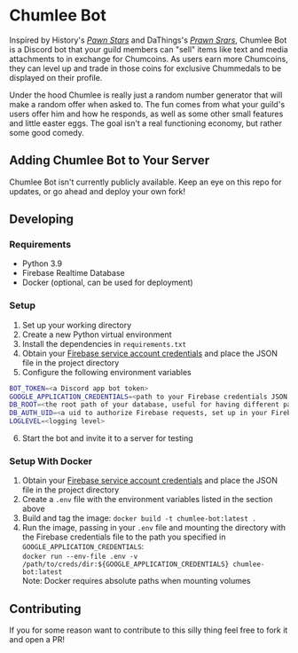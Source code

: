 # Chumlee Bot
Inspired by History's _[Pawn Stars](https://en.wikipedia.org/wiki/Pawn_Stars)_ and DaThings's 
_[Prawn Srars](https://www.youtube.com/watch?v=5mEJbX5pio8)_, Chumlee Bot is a Discord bot that your guild members
can "sell" items like text and media attachments to in exchange for Chumcoins. As users earn more Chumcoins, they
can level up and trade in those coins for exclusive Chummedals to be displayed on their profile.

Under the hood Chumlee is really just a random number generator that will make a random offer when asked to. The fun
comes from what your guild's users offer him and how he responds, as well as some other small features and little
easter eggs. The goal isn't a real functioning economy, but rather some good comedy.

## Adding Chumlee Bot to Your Server
Chumlee Bot isn't currently publicly available. Keep an eye on this repo for updates, or go ahead and deploy your own fork!

## Developing
### Requirements
- Python 3.9
- Firebase Realtime Database
- Docker (optional, can be used for deployment)

### Setup
1. Set up your working directory
2. Create a new Python virtual environment
3. Install the dependencies in `requirements.txt`
4. Obtain your [Firebase service account credentials](https://firebase.google.com/docs/admin/setup#initialize-sdk) and place the JSON file in the project directory
5. Configure the following environment variables
```sh
BOT_TOKEN=<a Discord app bot token>
GOOGLE_APPLICATION_CREDENTIALS=<path to your Firebase credentials JSON file>
DB_ROOT=<the root path of your database, useful for having different paths for dev and prod>
DB_AUTH_UID=<a uid to authorize Firebase requests, set up in your Firebase auth rules>
LOGLEVEL=<logging level>
```
6. Start the bot and invite it to a server for testing

### Setup With Docker
1. Obtain your [Firebase service account credentials](https://firebase.google.com/docs/admin/setup#initialize-sdk) and place the JSON file in the project directory
2. Create a `.env` file with the environment variables listed in the section above
3. Build and tag the image: `docker build -t chumlee-bot:latest .`
4. Run the image, passing in your `.env` file and mounting the directory with the Firebase credentials file to the path you specified in `GOOGLE_APPLICATION_CREDENTIALS`:  
`docker run --env-file .env -v /path/to/creds/dir:${GOOGLE_APPLICATION_CREDENTIALS} chumlee-bot:latest`  
Note: Docker requires absolute paths when mounting volumes

## Contributing
If you for some reason want to contribute to this silly thing feel free to fork it and open a PR!